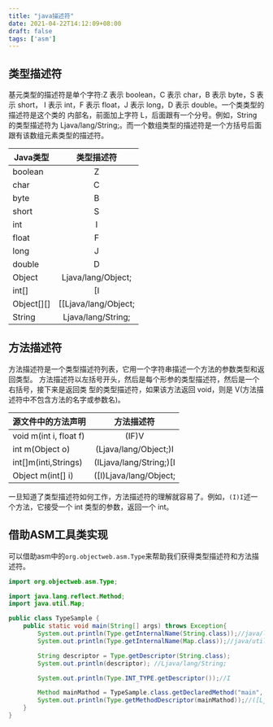 ```yaml
---
title: "java描述符"
date: 2021-04-22T14:12:09+08:00
draft: false
tags: ['asm']
---
```


## 类型描述符

基元类型的描述符是单个字符:Z 表示 boolean，C 表示 char，B 表示 byte，S 表示 short， I 表示 int，F 表示 float，J 表示 long，D 表示 double。一个类类型的描述符是这个类的 内部名，前面加上字符 L，后面跟有一个分号。例如，String 的类型描述符为 Ljava/lang/String;。而一个数组类型的描述符是一个方括号后面跟有该数组元素类型的描述符。


| Java类型   |      类型描述符    |
|----------|:-------------:|
| boolean |     Z  |
| char |     C  |
| byte |     B  |
| short |     S  |
| int |     I  |
| float |     F  |
| long |     J  |
| double |     D  |
| Object | Ljava/lang/Object;  |
| int[] |   [I |
| Object[][] |  [[Ljava/lang/Object; | 
|String | Ljava/lang/String; |

## 方法描述符

方法描述符是一个类型描述符列表，它用一个字符串描述一个方法的参数类型和返回类型。 方法描述符以左括号开头，然后是每个形参的类型描述符，然后是一个右括号，接下来是返回类 型的类型描述符，如果该方法返回 void，则是 V(方法描述符中不包含方法的名字或参数名)。

| 源文件中的方法声明   |      方法描述符    |
|----------|:-------------:|
|void m(int i, float f) | (IF)V |
|int m(Object o)    | (Ljava/lang/Object;)I|
|int[]m(inti,Strings) | (ILjava/lang/String;)[I |
| Object m(int[] i) |([I)Ljava/lang/Object;|

一旦知道了类型描述符如何工作，方法描述符的理解就容易了。例如，`(I)I`述一个方法，它接受一个 int 类型的参数，返回一个 int。

## 借助ASM工具类实现

可以借助asm中的`org.objectweb.asm.Type`来帮助我们获得类型描述符和方法描述符。

```java
import org.objectweb.asm.Type;

import java.lang.reflect.Method;
import java.util.Map;

public class TypeSample {
    public static void main(String[] args) throws Exception{
        System.out.println(Type.getInternalName(String.class));//java/lang/String
        System.out.println(Type.getInternalName(Map.class));//java/util/Map

        String descriptor = Type.getDescriptor(String.class);
        System.out.println(descriptor); //Ljava/lang/String;

        System.out.println(Type.INT_TYPE.getDescriptor());//I

        Method mainMathod = TypeSample.class.getDeclaredMethod("main", String[].class);
        System.out.println(Type.getMethodDescriptor(mainMathod));//([Ljava/lang/String;)V
    }
}

```
